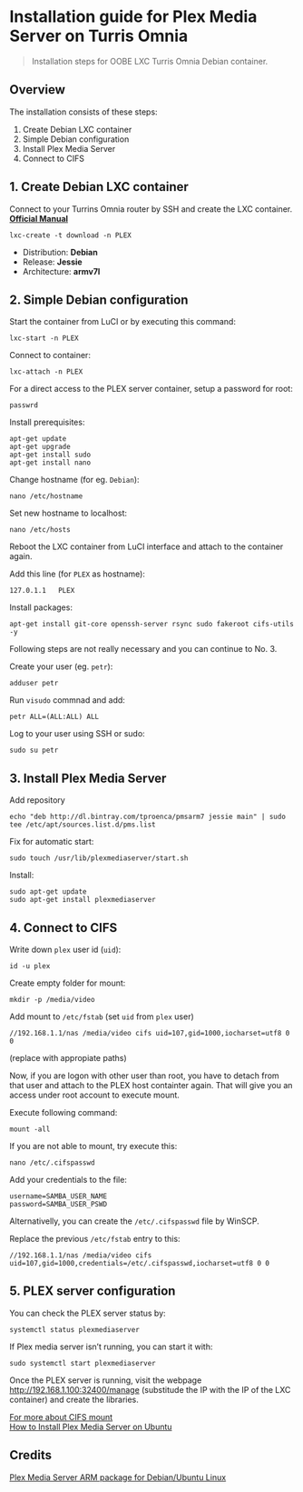 # Installation guide for Plex Media Server on Turris Omnia

> Installation steps for OOBE LXC Turris Omnia Debian container.

## Overview

The installation consists of these steps:

1. Create Debian LXC container
2. Simple Debian configuration
3. Install Plex Media Server
4. Connect to CIFS

## 1. Create Debian LXC container

Connect to your Turrins Omnia router by SSH and create the LXC container. **[Official Manual](https://www.turris.cz/doc/en/howto/lxc)**
```
lxc-create -t download -n PLEX
```

- Distribution: **Debian**
- Release: **Jessie**
- Architecture: **armv7l**

## 2. Simple Debian configuration


Start the container from LuCI or by executing this command:

```
lxc-start -n PLEX
```

Connect to container:

```
lxc-attach -n PLEX
```

For a direct access to the PLEX server container, setup a password for root:

```
passwrd
```

Install prerequisites:

```
apt-get update
apt-get upgrade
apt-get install sudo
apt-get install nano
```

Change hostname (for eg. `Debian`):

```
nano /etc/hostname
```

Set new hostname to localhost:

```
nano /etc/hosts
```

Reboot the LXC container from LuCI interface and attach to the container again.

Add this line (for `PLEX` as hostname):

```
127.0.1.1   PLEX
```

Install packages:

```
apt-get install git-core openssh-server rsync sudo fakeroot cifs-utils -y
```

Following steps are not really necessary and you can continue to No. 3.

Create your user (eg. `petr`):

```
adduser petr
```

Run `visudo` commnad and add:

```
petr ALL=(ALL:ALL) ALL
```

Log to your user using SSH or sudo:

```
sudo su petr
```

## 3. Install Plex Media Server

Add repository

```
echo "deb http://dl.bintray.com/tproenca/pmsarm7 jessie main" | sudo tee /etc/apt/sources.list.d/pms.list
```

Fix for automatic start:

```
sudo touch /usr/lib/plexmediaserver/start.sh
```

Install:

```
sudo apt-get update
sudo apt-get install plexmediaserver
```

## 4. Connect to CIFS

Write down `plex` user id (`uid`):

```
id -u plex
```

Create empty folder for mount:

```
mkdir -p /media/video
```

Add mount to `/etc/fstab` (set `uid` from `plex` user)

```
//192.168.1.1/nas /media/video cifs uid=107,gid=1000,iocharset=utf8 0 0
```
(replace with appropiate paths)

Now, if you are logon with other user than root, you have to detach from that user and attach to the PLEX host containter again. That will give you an access under root account to execute mount.

Execute following command:
```
mount -all
```

If you are not able to mount, try execute this:
```
nano /etc/.cifspasswd
```

Add your credentials to the file:
```
username=SAMBA_USER_NAME
password=SAMBA_USER_PSWD
```

Alternativelly, you can create the `/etc/.cifspasswd` file by WinSCP.

Replace the previous `/etc/fstab` entry to this:
```
//192.168.1.1/nas /media/video cifs uid=107,gid=1000,credentials=/etc/.cifspasswd,iocharset=utf8 0 0
```

## 5. PLEX server configuration

You can check the PLEX server status by:
```
systemctl status plexmediaserver
```

If Plex media server isn’t running, you can start it with:
```
sudo systemctl start plexmediaserver
```

Once the PLEX server is running, visit the webpage http://192.168.1.100:32400/manage (substitude the IP with the IP of the LXC container) and create the libraries.

[For more about CIFS mount](http://midactstech.blogspot.cz/2013/09/how-to-mount-windows-cifs-share-on_18.html)<br>
[How to Install Plex Media Server on Ubuntu](https://www.linuxbabe.com/ubuntu/install-plex-media-server-ubuntu-18-04)
## Credits

[Plex Media Server ARM package for Debian/Ubuntu Linux](https://tproenca.github.io/pmsarm7/)
